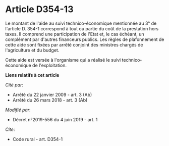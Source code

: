 # Article D354-13

Le montant de l'aide au suivi technico-économique mentionnée au 3° de l'article D. 354-1 correspond à tout ou partie du coût
de la prestation hors taxes. Il comprend une participation de l'Etat et, le cas échéant, un complément par d'autres
financeurs publics. Les règles de plafonnement de cette aide sont fixées par arrêté conjoint des ministres chargés de
l'agriculture et du budget. 

Cette aide est versée à l'organisme qui a réalisé le suivi technico-économique de l'exploitation.

**Liens relatifs à cet article**

_Cité par_:

  - Arrêté du 22 janvier 2009 - art. 3 (Ab)
  - Arrêté du 26 mars 2018 - art. 3 (Ab)

_Modifié par_:

  - Décret n°2019-556 du 4 juin 2019 - art. 1

_Cite_:

  - Code rural - art. D354-1
